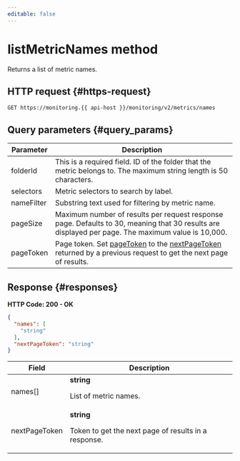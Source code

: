 ```yaml
---
editable: false
---
```


# listMetricNames method
Returns a list of metric names.



## HTTP request {#https-request}
```
GET https://monitoring.{{ api-host }}/monitoring/v2/metrics/names
```

## Query parameters {#query_params}

| Parameter | Description |
--- | ---
| folderId | This is a required field. ID of the folder that the metric belongs to. The maximum string length is 50 characters. |
| selectors | Metric selectors to search by label. |
| nameFilter | Substring text used for filtering by metric name. |
| pageSize | Maximum number of results per request response page. Defaults to 30, meaning that 30 results are displayed per page. The maximum value is 10,000. |
| pageToken | Page token. Set [pageToken](#query_params) to the [nextPageToken](#responses) returned by a previous request to get the next page of results. |

## Response {#responses}
**HTTP Code: 200 - OK**

```json
{
  "names": [
    "string"
  ],
  "nextPageToken": "string"
}
```


| Field | Description |
--- | ---
| names[] | **string**<br><p>List of metric names.</p> |
| nextPageToken | **string**<br><p>Token to get the next page of results in a response.</p> |